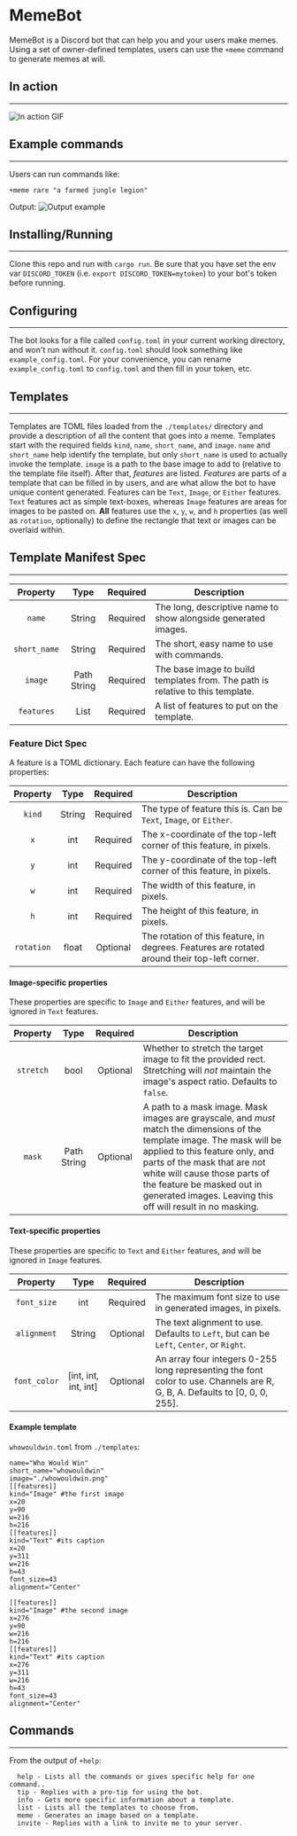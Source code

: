 # MemeBot
MemeBot is a Discord bot that can help you and your users make memes. Using a set of owner-defined templates, users can use the `+meme` command to generate memes at will. 

## In action
------

![In action GIF](https://fat.gfycat.com/FastWideeyedArmedcrab.gif)
## Example commands
------
Users can run commands like:
```
+meme rare "a farmed jungle legion"
```
Output:
![Output example](https://cdn.discordapp.com/attachments/244926856137146370/330833998274363392/meme.png)

## Installing/Running
------

Clone this repo and run with `cargo run`. Be sure that you have set the env var `DISCORD_TOKEN` (i.e. `export DISCORD_TOKEN=mytoken`) to your bot's token before running.
## Configuring
------

The bot looks for a file called `config.toml` in your current working directory, and won't run without it. `config.toml` should look something like `example_config.toml`. For your convenience, you can rename `example_config.toml` to `config.toml` and then fill in your token, etc.
## Templates
------

Templates are TOML files loaded from the `./templates/` directory and provide a description of all the content that goes into a meme. Templates start with the required fields `kind`, `name`, `short_name`, and `image`. `name` and `short_name` help identify the template, but only `short_name` is used to actually invoke the template. `image` is a path to the base image to add to (relative to the template file itself). After that, *features* are listed. *Features* are parts of a template that can be filled in by users, and are what allow the bot to have unique content generated. Features can be `Text`, `Image`, or `Either` features. `Text` features act as simple text-boxes, whereas `Image` features are areas for images to be pasted on. **All** features use the `x`, `y`, `w`, and `h` properties (as well as `rotation`, optionally) to define the rectangle that text or images can be overlaid within.

## Template Manifest Spec

------
| Property | Type |Required | Description                                |
|:--------:|:----:|:--------:|--------------------------------------------|
| `name`     | String | Required | The long, descriptive name to show alongside generated images. |
| `short_name`| String | Required | The short, easy name to use with commands. |
| `image` | Path String | Required | The base image to build templates from. The path is relative to this template. |
| `features` | List | Required | A list of features to put on the template. |

### Feature Dict Spec
A feature is a TOML dictionary. Each feature can have the following properties:

| Property | Type |Required | Description                                |
|:--------:|:----:|:--------:|--------------------------------------------|
| `kind` | String | Required | The type of feature this is. Can be `Text`, `Image`, or `Either`. |
| `x` | int | Required | The x-coordinate of the top-left corner of this feature, in pixels. |
| `y` | int | Required | The y-coordinate of the top-left corner of this feature, in pixels. |
| `w` | int | Required | The width of this feature, in pixels. |
| `h` | int | Required | The height of this feature, in pixels. |
| `rotation` | float | Optional | The rotation of this feature, in degrees. Features are rotated around their top-left corner. |

#### Image-specific properties
These properties are specific to `Image` and `Either` features, and will be ignored in `Text` features.

| Property | Type |Required | Description                                |
|:--------:|:----:|:--------:|--------------------------------------------|
| `stretch` | bool | Optional | Whether to stretch the target image to fit the provided rect. Stretching will *not* maintain the image's aspect ratio. Defaults to `false`. |
| `mask` | Path String | Optional | A path to a mask image. Mask images are grayscale, and *must* match the dimensions of the template image. The mask will be applied to this feature only, and parts of the mask that are not white will cause those parts of the feature be masked out in generated images. Leaving this off will result in no masking.
#### Text-specific properties
These properties are specific to `Text` and `Either` features, and will be ignored in `Image` features.

| Property | Type |Required | Description                                |
|:--------:|:----:|:--------:|--------------------------------------------|
| `font_size` | int | Required | The maximum font size to use in generated images, in pixels. |
| `alignment` | String | Optional | The text alignment to use. Defaults to `Left`, but can be `Left`, `Center`, or `Right`. |
| `font_color` | [int, int, int, int] | Optional | An array four integers 0-255 long representing the font color to use. Channels are R, G, B, A. Defaults to [0, 0, 0, 255]. |

#### Example template
`whowouldwin.toml` from `./templates`: 
```
name="Who Would Win"
short_name="whowouldwin"
image="./whowouldwin.png"
[[features]]
kind="Image" #the first image
x=20
y=90
w=216
h=216
[[features]]
kind="Text" #its caption
x=20
y=311
w=216
h=43
font_size=43
alignment="Center"

[[features]]
kind="Image" #the second image
x=276
y=90
w=216
h=216
[[features]]
kind="Text" #its caption
x=276
y=311
w=216
h=43
font_size=43
alignment="Center"
```
## Commands
------
From the output of `+help`:
```
  help - Lists all the commands or gives specific help for one command..
  tip - Replies with a pro-tip for using the bot.
  info - Gets more specific information about a template.
  list - Lists all the templates to choose from.
  meme - Generates an image based on a template.
  invite - Replies with a link to invite me to your server.
```
